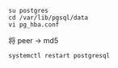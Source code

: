 ```
su postgres
cd /var/lib/pgsql/data
vi pg_hba.conf
```

将 peer -> md5

```
systemctl restart postgresql
```
